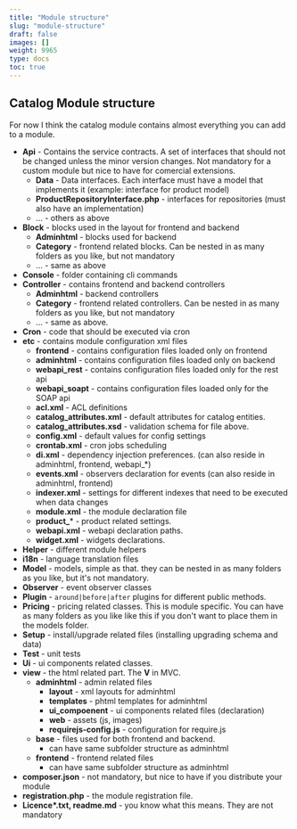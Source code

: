 ```yaml
---
title: "Module structure"
slug: "module-structure"
draft: false
images: []
weight: 9965
type: docs
toc: true
---
```


## Catalog Module structure
For now I think the catalog module contains almost everything you can add to a module.  

 - **Api** - Contains the service contracts. A set of interfaces that should not be changed unless the minor version changes. Not mandatory for a custom module but nice to have for comercial extensions.  
    - **Data** - Data interfaces. Each interface must have a model that implements it (example: interface for product model)
    - **ProductRepositoryInterface.php** - interfaces for repositories (must also have an implementation)
    - ... - others as above
 - **Block** - blocks used in the layout for frontend and backend
   - **Adminhtml** - blocks used for backend
   - **Category** - frontend related blocks. Can be nested in as many folders as you like, but not mandatory
   - ...  - same as above
 - **Console** - folder containing cli commands
 - **Controller** - contains frontend and backend controllers 
   - **Adminhtml** - backend controllers
   - **Category** - frontend related controllers. Can be nested in as many folders as you like, but not mandatory
   - ... - same as above.  
 - **Cron** - code that should be executed via cron
 - **etc** - contains module configuration xml files
   - **frontend** - contains configuration files loaded only on frontend
   - **adminhtml** - contains configuration files loaded only on backend
   - **webapi_rest** - contains configuration files loaded only for the rest api
   - **webapi_soapt** - contains configuration files loaded only for the SOAP api
   - **acl.xml** - ACL definitions
   - **catalog_attributes.xml** - default attributes for catalog entities.  
   - **catalog_attributes.xsd** - validation schema for file above.  
   - **config.xml** - default values for config settings
   - **crontab.xml** - cron jobs scheduling
   - **di.xml** - dependency injection preferences. (can also reside in adminhtml, frontend, webapi_*)
   - **events.xml** - observers declaration for events (can also reside in adminhtml, frontend)
   - **indexer.xml** - settings for different indexes that need to be executed when data changes
   - **module.xml** - the module declaration file
   - **product_*** - product related settings.
   - **webapi.xml** - webapi declaration paths.
   - **widget.xml** - widgets declarations.  
 - **Helper** - different module helpers
 - **i18n** - language translation files
 - **Model** - models, simple as that. they can be nested in as many folders as you like, but it's not mandatory.  
 - **Observer** - event observer classes
 - **Plugin** - `around|before|after` plugins for different public methods.  
 - **Pricing** - pricing related classes. This is module specific. You can have as many folders as you like like this if you don't want to place them in the models folder.  
 - **Setup** - install/upgrade related files (installing upgrading schema and data)
 - **Test** - unit tests
 - **Ui** - ui components related classes.  
 - **view** - the html related part. The **V** in MVC. 
   - **adminhtml** - admin related files
      - **layout** - xml layouts for adminhtml
      - **templates** - phtml templates for adminhtml
      - **ui_compoenent** - ui components related files (declaration)
      - **web** - assets (js, images)
      - **requirejs-config.js** - configuration for require.js
   - **base** - files used for both frontend and backend.
      - can have same subfolder structure as adminhtml
   - **frontend** - frontend related files
      - can have same subfolder structure as adminhtml
 - **composer.json** - not mandatory, but nice to have if you distribute your module 
 - **registration.php** - the module registration file.
 - **Licence\*.txt, readme.md** - you know what this means. They are not mandatory

